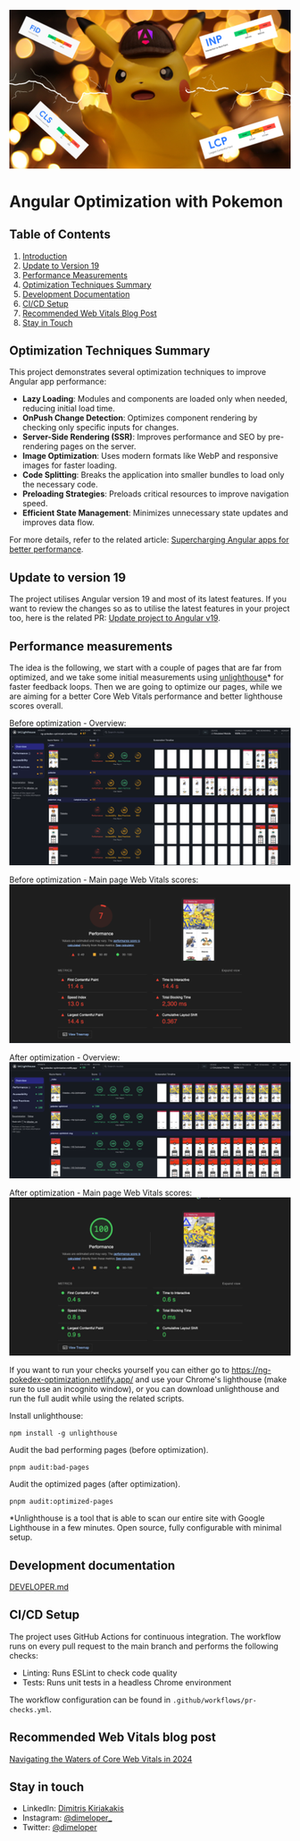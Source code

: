 ![angular-performance.png](https://github.com/dimeloper/angular-optimization/blob/main/docs/angular-performance.png)

# Angular Optimization with Pokemon

## Table of Contents

1. [Introduction](#angular-optimization-with-pokemon)
2. [Update to Version 19](#update-to-version-19)
3. [Performance Measurements](#performance-measurements)
4. [Optimization Techniques Summary](#optimization-techniques-summary)
5. [Development Documentation](#development-documentation)
6. [CI/CD Setup](#cicd-setup)
7. [Recommended Web Vitals Blog Post](#recommended-web-vitals-blog-post)
8. [Stay in Touch](#stay-in-touch)

## Optimization Techniques Summary

This project demonstrates several optimization techniques to improve Angular app performance:

- **Lazy Loading**: Modules and components are loaded only when needed, reducing initial load time.
- **OnPush Change Detection**: Optimizes component rendering by checking only specific inputs for changes.
- **Server-Side Rendering (SSR)**: Improves performance and SEO by pre-rendering pages on the server.
- **Image Optimization**: Uses modern formats like WebP and responsive images for faster loading.
- **Code Splitting**: Breaks the application into smaller bundles to load only the necessary code.
- **Preloading Strategies**: Preloads critical resources to improve navigation speed.
- **Efficient State Management**: Minimizes unnecessary state updates and improves data flow.

For more details, refer to the related article: [Supercharging Angular apps for better performance](https://medium.com/zeal-tech-blog/supercharging-angular-apps-for-better-performance-6814e46bb3c0).

## Update to version 19

The project utilises Angular version 19 and most of its latest features. If you want to review the changes so as to utilise the latest features in your project too, here is the related PR: [Update project to Angular v19](https://github.com/dimeloper/angular-optimization/pull/9).

## Performance measurements

The idea is the following, we start with a couple of pages that are far from optimized, and we take some initial measurements using [unlighthouse](https://unlighthouse.dev/)\* for faster feedback loops.
Then we are going to optimize our pages, while we are aiming for a better Core Web Vitals performance and better lighthouse scores overall.

Before optimization - Overview:
![overview-bad.png](./docs/overview-bad.png)

Before optimization - Main page Web Vitals scores:
![pokedex-main-bad.png](./docs/pokedex-main-bad.png)

After optimization - Overview:
![overview-optimized.png](./docs/overview-optimized.png)

After optimization - Main page Web Vitals scores:
![pokedex-main-optimized.png](./docs/pokedex-main-optimized.png)

If you want to run your checks yourself you can either go to https://ng-pokedex-optimization.netlify.app/ and use your Chrome's lighthouse (make sure to use an incognito window),
or you can download unlighthouse and run the full audit while using the related scripts.

Install unlighthouse:

```
npm install -g unlighthouse
```

Audit the bad performing pages (before optimization).

```
pnpm audit:bad-pages
```

Audit the optimized pages (after optimization).

```
pnpm audit:optimized-pages
```

\*Unlighthouse is a tool that is able to scan our entire site with Google Lighthouse in a few minutes. Open source, fully configurable with minimal setup.

## Development documentation

[DEVELOPER.md](DEVELOPER.md)

## CI/CD Setup

The project uses GitHub Actions for continuous integration. The workflow runs on every pull request to the main branch and performs the following checks:

- Linting: Runs ESLint to check code quality
- Tests: Runs unit tests in a headless Chrome environment

The workflow configuration can be found in `.github/workflows/pr-checks.yml`.

## Recommended Web Vitals blog post

[Navigating the Waters of Core Web Vitals in 2024](https://medium.com/@dimeloper/navigating-the-waters-of-core-web-vitals-in-2024-3cd6a08666d9)

## Stay in touch

- LinkedIn: [Dimitris Kiriakakis](https://linkedin.com/in/kiriakakis)
- Instagram: [@dimeloper\_](https://instagram.com/dimeloper_)
- Twitter: [@dimeloper](https://twitter.com/dimeloper)
